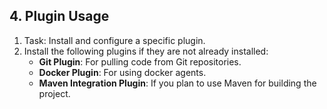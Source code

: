 ## 4. Plugin Usage
1. Task: Install and configure a specific plugin.
2. Install the following plugins if they are not already installed:
   - **Git Plugin**: For pulling code from Git repositories.
   - **Docker Plugin**: For using docker agents.
   - **Maven Integration Plugin**: If you plan to use Maven for building the project.